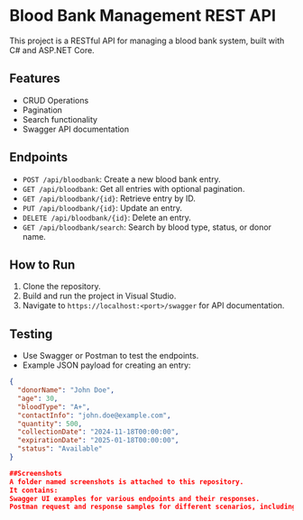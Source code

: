 # Blood Bank Management REST API

This project is a RESTful API for managing a blood bank system, built with C# and ASP.NET Core.

## Features
- CRUD Operations
- Pagination
- Search functionality
- Swagger API documentation

## Endpoints
- `POST /api/bloodbank`: Create a new blood bank entry.
- `GET /api/bloodbank`: Get all entries with optional pagination.
- `GET /api/bloodbank/{id}`: Retrieve entry by ID.
- `PUT /api/bloodbank/{id}`: Update an entry.
- `DELETE /api/bloodbank/{id}`: Delete an entry.
- `GET /api/bloodbank/search`: Search by blood type, status, or donor name.

## How to Run
1. Clone the repository.
2. Build and run the project in Visual Studio.
3. Navigate to `https://localhost:<port>/swagger` for API documentation.

## Testing
- Use Swagger or Postman to test the endpoints.
- Example JSON payload for creating an entry:
```json
{
  "donorName": "John Doe",
  "age": 30,
  "bloodType": "A+",
  "contactInfo": "john.doe@example.com",
  "quantity": 500,
  "collectionDate": "2024-11-18T00:00:00",
  "expirationDate": "2025-01-18T00:00:00",
  "status": "Available"
}

##Screenshots
A folder named screenshots is attached to this repository.
It contains:
Swagger UI examples for various endpoints and their responses.
Postman request and response samples for different scenarios, including successful and unsuccessful cases.